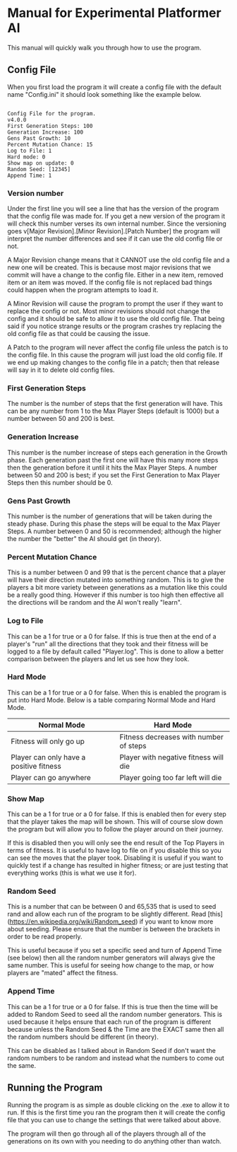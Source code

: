 # Manual for Experimental Platformer AI

This manual will quickly walk you through how to use the program.

## Config File

When you first load the program it will create a config file with the default name "Config.ini" it should look something like the example below.

```

Config File for the program.
v4.0.0
First Generation Steps: 100
Generation Increase: 100
Gens Past Growth: 10
Percent Mutation Chance: 15
Log to File: 1
Hard mode: 0
Show map on update: 0
Random Seed: [12345]
Append Time: 1

```

### Version number

Under the first line you will see a line that has the version of the program that the config file was made for. If you get a new version of the program it will check this number verses its own internal number. 
Since the versioning goes v[Major Revision].[Minor Revision].[Patch Number] the program will interpret the number differences and see if it can use the old config file or not.

A Major Revision change means that it CANNOT use the old config file and a new one will be created. This is because most major revisions that we commit will have a change to the config file. 
Either in a new item, removed item or an item was moved. If the config file is not replaced bad things could happen when the program attempts to load it.

A Minor Revision will cause the program to prompt the user if they want to replace the config or not. Most minor revisions should not change the config and it should be safe to allow it to use the old config file. 
That being said if you notice strange results or the program crashes try replacing the old config file as that could be causing the issue.

A Patch to the program will never affect the config file unless the patch is to the config file. In this cause the program will just load the old config file. If we end up making changes to the config file 
in a patch; then that release will say in it to delete old config files.

### First Generation Steps

The number is the number of steps that the first generation will have. This can be any number from 1 to the Max Player Steps (default is 1000) but a number between 50 and 200 is best.

### Generation Increase

This number is the number increase of steps each generation in the Growth phase. Each generation past the first one will have this many more steps then the generation before it until it hits the Max Player Steps. 
A number between 50 and 200 is best; if you set the First Generation to Max Player Steps then this number should be 0.

### Gens Past Growth

This number is the number of generations that will be taken during the steady phase. During this phase the steps will be equal to the Max Player Steps. 
A number between 0 and 50 is recommended; although the higher the number the "better" the AI should get (in theory).

### Percent Mutation Chance

This is a number between 0 and 99 that is the percent chance that a player will have their direction mutated into something random. This is to give the players a bit more variety between generations 
as a mutation like this could be a really good thing. However if this number is too high then effective all the directions will be random and the AI won't really "learn".

### Log to File

This can be a 1 for true or a 0 for false. If this is true then at the end of a player's "run" all the directions that they took and their fitness will be logged to a file by default 
called "Player.log". This is done to allow a better comparison between the players and let us see how they look.

### Hard Mode

This can be a 1 for true or a 0 for false. When this is enabled the program is put into Hard Mode. Below is a table comparing Normal Mode and Hard Mode.

| Normal Mode                             | Hard Mode                              | 
| --------------------------------------- | -------------------------------------- |
| Fitness will only go up                 | Fitness decreases with number of steps |
| Player can only have a positive fitness | Player with negative fitness will die  |
| Player can go anywhere                  | Player going too far left will die     |

### Show Map

This can be a 1 for true or a 0 for false. If this is enabled then for every step that the player takes the map will be shown. This will of course slow down the program but will allow you to follow 
the player around on their journey.

If this is disabled then you will only see the end result of the Top Players in terms of fitness. It is useful to have log to file on if you disable this so you can see the moves that the player took. 
Disabling it is useful if you want to quickly test if a change has resulted in higher fitness; or are just testing that everything works (this is what we use it for).

### Random Seed

This is a number that can be between 0 and 65,535 that is used to seed rand and allow each run of the program to be slightly different. Read [this] (https://en.wikipedia.org/wiki/Random_seed) if you want to 
know more about seeding. Please ensure that the number is between the brackets in order to be read properly.

This is useful because if you set a specific seed and turn of Append Time (see below) then all the random number generators will always give the same number. This is useful for seeing how change to the map, 
or how players are "mated" affect the fitness. 

### Append Time

This can be a 1 for true or a 0 for false. If this is true then the time will be added to Random Seed to seed all the random number generators. This is used because it helps ensure that each run of the 
program is different because unless the Random Seed & the Time are the EXACT same then all the random numbers should be different (in theory).

This can be disabled as I talked about in Random Seed if don't want the random numbers to be random and instead what the numbers to come out the same.

## Running the Program

Running the program is as simple as double clicking on the .exe to allow it to run. If this is the first time you ran the program then it will create the config file that you can use to change the settings 
that were talked about above.

The program will then go through all of the players through all of the generations on its own with you needing to do anything other than watch.
